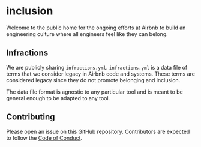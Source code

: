 # inclusion

Welcome to the public home for the ongoing efforts at Airbnb to build an engineering culture where all engineers feel like they can belong.

## Infractions

We are publicly sharing `infractions.yml`. `infractions.yml` is a data file of terms that we consider legacy in Airbnb code and systems. These terms are considered legacy since they do not promote belonging and inclusion.

The data file format is agnostic to any particular tool and is meant to be general enough to be adapted to any tool.

## Contributing
Please open an issue on this GitHub repository. Contributors are expected to follow the [Code of Conduct](https://github.com/airbnb/.github/blob/main/CODE_OF_CONDUCT.md).
